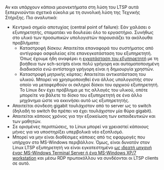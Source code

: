 Αν και υπάρχουν κάποια μειονεκτήματα στη λύση του LTSP αυτά
ξεπερνιούνται σχετικά εύκολα με τη συνολική λύση της
Τεχνικής Στήριξης. Πιο αναλυτικά:

  - Κεντρικό σημείο αποτυχίας (central point of failure): Εάν χαλάσει ο
    εξυπηρετητής, σταματάει να δουλεύει όλο το εργαστήριο. Συνήθως στο
    υλικό των προσωπικών υπολογιστών παρουσιάζει τα ακόλουθα
    προβλήματα:
      - Καταστροφή δίσκου: Απαιτείται επαναφορά του συστήματος από
        αντίγραφο ασφαλείας είτε επανεγκατάσταση του εξυπηρετητή.
        Όπως έχουμε ήδη αναφέρει η [εγκατάσταση του
        εξυπηρετητή](index.md#Οδηγίες_εγκατάστασης)
        με τη βοήθεια των sch-scripts είναι πολύ γρήγορη και
        αυτοματοποιημένη διαδικασία ενώ αντίστοιχα γρήγορη
        είναι η δημιουργία χρηστών.
      - Καταστροφή μητρικής κάρτας: Απαιτείται αντικατάσταση του υλικού.
        Μπορεί να χρησιμοποιηθεί ένα άλλος υπολογιστής στον οποίο να
        μεταφερθούν οι σκληροί δίσκοι του αρχικού εξυπηρετητή. Το
        Linux δεν έχει πρόβλημα με τις αλλαγές του υλικού, οπότε
        μπορείτε να βάλετε το δίσκο του εξυπηρετητή σε ένα άλλο
        μηχάνημα ώστε να εκκινήσει αυτό ως εξυπηρετητής.
  - Απαιτείται σύνδεση gigabit τουλάχιστον από το server ως το switch
    (δηλαδή το switch θα πρέπει να έχει τουλάχιστον μία θύρα gigabit).
  - Απαιτείται κάποιος χρόνος για την εξοικείωση των εκπαιδευτικών και
    των μαθητών.
  - Σε ορισμένες περιπτώσεις, το Linux μπορεί να χρειαστεί κάποιους
    μήνες για να υποστηρίξει υπερβολικά νέο εξοπλισμό.
  - Μπορεί να μην είναι διαθέσιμες κάποιες από τις εφαρμογές που υπήρχαν
    στο MS-Windows περιβάλλον. Όμως, είναι δυνατόν στον Linux LTSP
    εξυπηρετητή να είναι εγκατεστημένο [ως ιδεατή μηχανή ένας
    MS-Windows Terminal Server ή ένα MS-Windows XP/7
    workstation](../Προχωρημένα/Windows.md) και μέσω RDP
    πρωτοκόλλου να συνδέονται οι LTSP clients σε αυτό.
